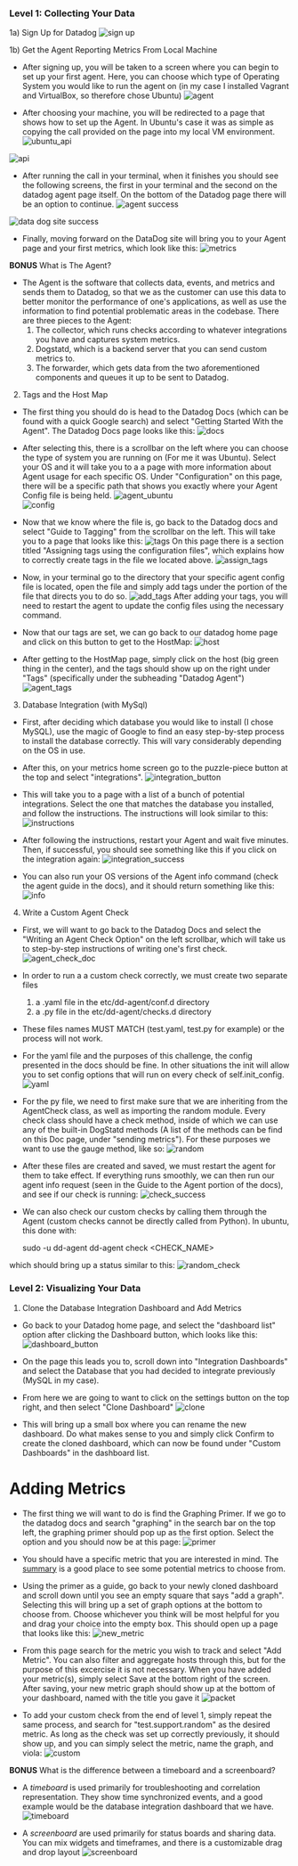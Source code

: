 ### Level 1: Collecting Your Data 
   1a) Sign Up for Datadog
   ![sign up](./datadog_pics/sign_up.png) 
   
   1b) Get the Agent Reporting Metrics From Local Machine
    
   * After signing up, you will be taken to a screen where you can begin to set up your first agent. Here, you can choose which type of Operating System you would like to run the agent on (in my case I installed Vagrant and VirtualBox, so therefore chose Ubuntu) 
     ![agent](./datadog_pics/agent_home.png) 
    
   * After choosing your machine, you will be redirected to a page that shows how to set up the Agent. In Ubuntu's case it was as simple as copying the call provided on the page into my local VM environment. 
    ![ubuntu_api](./datadog_pics/ubuntu_agent_install.png) 

   ![api](./datadog_pics/api.png) 

   * After running the call in your terminal, when it finishes you should see the following screens, the first in your terminal and the second on the datadog agent page itself. On the bottom of the Datadog page there will be an option to continue.
    ![agent success](./datadog_pics/agent_success.png) 

   ![data dog site success](./datadog_pics/datadog_site_success.png) 

   * Finally, moving forward on the DataDog site will bring you to your Agent page and your first metrics, which look like this: 
    ![metrics](./datadog_pics/metrics_window.png) 

  **BONUS** What is The Agent? 
    
  * The Agent is the software that collects data, events, and metrics and sends them to Datadog, so that we as the customer can use this data to better monitor the performance of one's applications, as well as use the information to find potential problematic areas in the codebase. There are three pieces to the Agent: 
    1. The collector, which runs checks according to whatever integrations you have and captures system metrics.
    2. Dogstatd, which is a backend server that you can send custom metrics to.
    3. The forwarder, which gets data from the two aforementioned components and queues it up to be sent to Datadog.

2) Tags and the Host Map 
  
  * The first thing you should do is head to the Datadog Docs (which can be found with a quick Google search) and select "Getting Started With the Agent". The Datadog Docs page looks like this:
    ![docs](./datadog_pics/datadog_docs.png)

  * After selecting this, there is a scrollbar on the left where you can choose the type of system you are running on (For me it was Ubuntu). Select your OS and it will take you to a a page with more information about Agent usage for each specific OS. Under "Configuration" on this page, there will be a specific path that shows you exactly where your Agent Config file is being held.
    ![agent_ubuntu](./datadog_pics/agent_usage_ubuntu.png)  
    ![config](./datadog_pics/agent_config.png) 
 
  * Now that we know where the file is, go back to the Datadog docs and select "Guide to Tagging" from the scrollbar on the left. This will take you to a page that looks like this:
    ![tags](./datadog_pics/guide_to_tagging.png) 
    On this page there is a section titled "Assigning tags using the configuration files", which explains how to correctly create tags in the file we located above.
    ![assign_tags](./datadog_pics/assign_tags.png) 

  * Now, in your terminal go to the directory that your specific agent config file is located, open the file and simply add tags under the portion of the file that directs you to do so.
     ![add_tags](./datadog_pics/add_tags.png) 
     After adding your tags, you will need to restart the agent to update the config files using the necessary command.

  * Now that our tags are set, we can go back to our datadog home page and click on this button to get to the HostMap:
     ![host](./datadog_pics/host_map_button.png) 

  * After getting to the HostMap page, simply click on the host (big green thing in the center), and the tags should show up on the right under "Tags" (specifically under the subheading "Datadog Agent")
    ![agent_tags](./datadog_pics/agent_tags.png) 

3) Database Integration (with MySql)

  * First, after deciding which database you would like to install (I chose MySQL), use the magic of Google to find an easy step-by-step process to install the database correctly. This will vary considerably depending on the OS in use.

  * After this, on your metrics home screen go to the puzzle-piece button at the top and select "integrations".
    ![integration_button](./datadog_pics/integration_button.png)

  * This will take you to a page with a list of a bunch of potential integrations. Select the one that matches the database you installed, and follow the instructions. The instructions will look similar to this: 
    ![instructions](./datadog_pics/integration_instructions.png)

  * After following the instructions, restart your Agent and wait five minutes. Then, if successful, you should see something like this if you click on the integration again:
    ![integration_success](./datadog_pics/integration_success.png)

  * You can also run your OS versions of the Agent info command (check the agent guide in the docs), and it should return something like this:
    ![info](./datadog_pics/my_success.png)

4) Write a Custom Agent Check

  * First, we will want to go back to the Datadog Docs and select the "Writing an Agent Check Option" on the left scrollbar, which will take us to step-by-step instructions of writing one's first check.
    ![agent_check_doc](./datadog_pics/agent_check_doc.png)

  * In order to run a a custom check correctly, we must create two separate files
    1) a .yaml file in the etc/dd-agent/conf.d directory 
    2) a .py file in the etc/dd-agent/checks.d directory 
  
  * These files names MUST MATCH (test.yaml, test.py for example) or the process will not work.

  * For the yaml file and the purposes of this challenge, the config presented in the docs should be fine. In other situations the init will allow you to set config options that will run on every check of self.init_config.
    ![yaml](./datadog_pics/yaml.png)

  * For the py file, we need to first make sure that we are inheriting from the AgentCheck class, as well as importing the random module. Every check class should have a check method, inside of which we can use any of the built-in DogStatd methods (A list of the methods can be find on this Doc page, under "sending metrics"). For these purposes we want to use the gauge method, like so:
    ![random](./datadog_pics/random.png)

  * After these files are created and saved, we must restart the agent for them to take effect. If everything runs smoothly, we can then run our agent info request (seen in the Guide to the Agent portion of the docs), and see if our check is running:
    ![check_success](./datadog_pics/agent_check_success.png)

  * We can also check our custom checks by calling them through the Agent (custom checks cannot be directly called from Python). In ubuntu, this done with:
    
    sudo -u dd-agent dd-agent check <CHECK_NAME>
  
  which should bring up a status similar to this:
    ![random_check](./datadog_pics/random_check.png)

### Level 2: Visualizing Your Data 

1) Clone the Database Integration Dashboard and Add Metrics 

  * Go back to your Datadog home page, and select the "dashboard list" option after clicking the Dashboard button, which looks like this:
    ![dashboard_button](./datadog_pics/dashboard_button.png)

  * On the page this leads you to, scroll down into "Integration Dashboards" and select the Database that you had decided to integrate previously (MySQL in my case).

  * From here we are going to want to click on the settings button on the top right, and then select "Clone Dashboard"
    ![clone](./datadog_pics/clone.png)

  * This will bring up a small box where you can rename the new dashboard. Do what makes sense to you and simply click Confirm to create the cloned dashboard, which can now be found under "Custom Dashboards" in the dashboard list.

 # Adding Metrics 

  * The first thing we will want to do is find the Graphing Primer. If we go to the datadog docs and search "graphing" in the search bar on the top left, the graphing primer should pop up as the first option. Select the option and you should now be at this page:
    ![primer](./datadog_pics/graphing_primer.png)

  * You should have a specific metric that you are interested in mind. The [summary](https://app.datadoghq.com/metric/summary) is a good place to see some potential metrics to choose from.

  * Using the primer as a guide, go back to your newly cloned dashboard and scroll down until you see an empty square that says "add a graph". Selecting this will bring up a set of graph options at the bottom to choose from. Choose whichever you think will be most helpful for you and drag your choice into the empty box. This should open up a page that looks like this:
    ![new_metric](./datadog_pics/new_metric.png)

  * From this page search for the metric you wish to track and select "Add Metric". You can also filter and aggregate hosts through this, but for the purpose of this excercise it is not necessary. When you have added your metric(s), simply select Save at the bottom right of the screen. After saving, your new metric graph should show up at the bottom of your dashboard, named with the title you gave it 
    ![packet](./datadog_pics/packet.png)

  * To add your custom check from the end of level 1, simply repeat the same process, and search for "test.support.random" as the desired metric. As long as the check was set up correctly previously, it should show up, and you can simply select the metric, name the graph, and viola:
    ![custom](./datadog_pics/custom.png)

  **BONUS** What is the difference between a timeboard and a screenboard?

  * A *timeboard* is used primarily for troubleshooting and correlation representation. They show time synchronized events, and a good example would be the database integration dashboard that we have.
    ![timeboard](./datadog_pics/timeboard.png)


  * A *screenboard* are used primarily for status boards and sharing data. You can mix widgets and timeframes, and there is a customizable drag and drop layout
    ![screenboard](./datadog_pics/screenboard.png)






